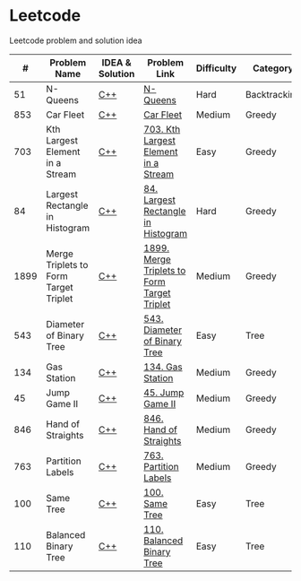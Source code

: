 # Leetcode
Leetcode problem and solution idea

| # | Problem Name | IDEA & Solution | Problem Link	| Difficulty | Category
| ------------- | ------------- |  ------------- | ------------- | ------------- | ------------- |
| 51 |	N-Queens | [C++](https://github.com/md-anjarul-islam/Leetcode/blob/main/Backtracking/N-Queen.md) | [N-Queens](https://leetcode.com/problems/n-queens/) | Hard | Backtracking |
| 853 |	Car Fleet | [C++](https://github.com/md-anjarul-islam/Leetcode/blob/main/Greedy/Car-fleet.md) | [Car Fleet](https://leetcode.com/problems/car-fleet/) | Medium | Greedy |
| 703 |	Kth Largest Element in a Stream | [C++](https://github.com/anjarulrobin/Leetcode/blob/main/Heap/Kth-largest-element-in-a-stream) | [703. Kth Largest Element in a Stream](https://leetcode.com/problems/kth-largest-element-in-a-stream/) | Easy | Greedy |
| 84 |	Largest Rectangle in Histogram | [C++](https://github.com/anjarulrobin/Leetcode/blob/main/Stack/largest-rectangle-in-histogram.md) | [84. Largest Rectangle in Histogram](https://leetcode.com/problems/largest-rectangle-in-histogram/description/) | Hard | Greedy |
| 1899 |	Merge Triplets to Form Target Triplet | [C++](https://github.com/anjarulrobin/Leetcode/blob/main/greedy/merge-triplets-to-form-target-triplet.md) | [1899. Merge Triplets to Form Target Triplet](https://leetcode.com/problems/largest-rectangle-in-histogram/description/) | Medium | Greedy |
| 543 |	Diameter of Binary Tree | [C++](https://github.com/md-anjarul-islam/Leetcode/blob/main/Trees/diameter-of-binary-tree.md) | [543. Diameter of Binary Tree](https://leetcode.com/problems/diameter-of-binary-tree/) | Easy | Tree |
| 134 |	Gas Station | [C++](https://github.com/md-anjarul-islam/Leetcode/blob/main/Greedy/gas-station.md) | [134. Gas Station](https://leetcode.com/problems/gas-station/) | Medium | Greedy |
| 45 |	Jump Game II | [C++](https://github.com/md-anjarul-islam/Leetcode/blob/main/Greedy/jump-game-ii.md) | [45. Jump Game II](https://leetcode.com/problems/jump-game-ii/) | Medium | Greedy |
| 846 |	Hand of Straights | [C++](https://github.com/md-anjarul-islam/Leetcode/blob/main/Greedy/hand-of-straights.md) | [846. Hand of Straights](https://leetcode.com/problems/hand-of-straights) | Medium | Greedy |
| 763 |	Partition Labels | [C++](https://github.com/md-anjarul-islam/Leetcode/blob/main/Greedy/partition-labels.md) | [763. Partition Labels](https://leetcode.com/problems/partition-labels/) | Medium | Greedy |
| 100 |	Same Tree | [C++](https://github.com/md-anjarul-islam/Leetcode/blob/main/Tree/same-tree.md) | [100. Same Tree](https://leetcode.com/problems/same-tree/description/) | Easy | Tree |
| 110 |	Balanced Binary Tree | [C++](https://github.com/md-anjarul-islam/Leetcode/blob/main/Tree/balanced-binary-tree.md) | [110. Balanced Binary Tree](https://leetcode.com/problems/balanced-binary-tree/description/) | Easy | Tree |

